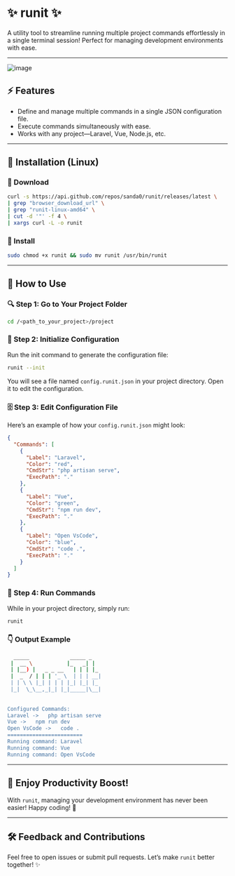 # ✨ runit ✨

A utility tool to streamline running multiple project commands effortlessly in a single terminal session! Perfect for managing development environments with ease.

---
![image](https://github.com/user-attachments/assets/de4c27bb-f018-4548-b6c6-90b3ec3bc6a3)


## ⚡ Features

- Define and manage multiple commands in a single JSON configuration file.
- Execute commands simultaneously with ease.
- Works with any project—Laravel, Vue, Node.js, etc.

---

## 🔧 Installation (Linux)

### 🔄 Download

```bash
curl -s https://api.github.com/repos/sanda0/runit/releases/latest \
| grep "browser_download_url" \
| grep "runit-linux-amd64" \
| cut -d '"' -f 4 \
| xargs curl -L -o runit
```

### 🔧 Install

```bash
sudo chmod +x runit && sudo mv runit /usr/bin/runit
```

---

## 🚀 How to Use

### 🔍 Step 1: Go to Your Project Folder

```bash
cd /<path_to_your_project>/project
```

### 🔄 Step 2: Initialize Configuration

Run the init command to generate the configuration file:

```bash
runit --init
```

You will see a file named `config.runit.json` in your project directory. Open it to edit the configuration.

### 🗄 Step 3: Edit Configuration File

Here’s an example of how your `config.runit.json` might look:

```json
{
  "Commands": [
    {
      "Label": "Laravel",
      "Color": "red",
      "CmdStr": "php artisan serve",
      "ExecPath": "."
    },
    {
      "Label": "Vue",
      "Color": "green",
      "CmdStr": "npm run dev",
      "ExecPath": "."
    },
    {
      "Label": "Open VsCode",
      "Color": "blue",
      "CmdStr": "code .",
      "ExecPath": "."
    }
  ]
}
```

### 🔀 Step 4: Run Commands

While in your project directory, simply run:

```bash
runit
```

### 👇 Output Example

```bash
  _____             _____ _   
 |  __ \           |_   _| |  
 | |__) |   _ _ __   | | | |_
 |  _  / | | | '_ \  | | | __|
 | | \ \ |_| | | | |_| |_| |_
 |_|  \_\__,_|_| |_|_____|\__|
                              
                              
Configured Commands:
Laravel ->   php artisan serve
Vue ->   npm run dev
Open VsCode ->   code .
========================
Running command: Laravel
Running command: Vue
Running command: Open VsCode
```

---

## 🎉 Enjoy Productivity Boost!

With `runit`, managing your development environment has never been easier! Happy coding! 🚀

---

## 🛠 Feedback and Contributions

Feel free to open issues or submit pull requests. Let’s make `runit` better together! ✨

